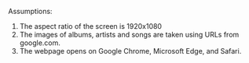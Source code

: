 Assumptions:

1. The aspect ratio of the screen is 1920x1080
2. The images of albums, artists and songs are taken using URLs from google.com. 
3. The webpage opens on Google Chrome, Microsoft Edge, and Safari. 
